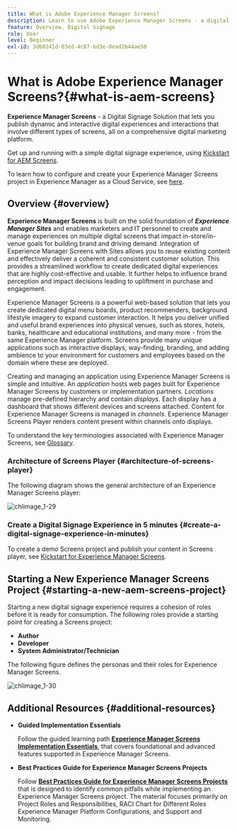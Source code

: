 ```yaml
---
title: What is Adobe Experience Manager Screens?
description: Learn to use Adobe Experience Manager Screens - a digital signage solution - that lets you publish dynamic and interactive digital experiences and interactions that involve different types of screens, all on a comprehensive digital marketing platform.
feature: Overview, Digital Signage
role: User
level: Beginner
exl-id: 3db8241d-03ed-4c87-bd3e-0ead2b44ae50
---
```

# What is Adobe Experience Manager Screens?{#what-is-aem-screens}

**Experience Manager Screens** - a Digital Signage Solution that lets you publish dynamic and interactive digital experiences and interactions that involve different types of screens, all on a comprehensive digital marketing platform.

Get up and running with a simple digital signage experience, using [Kickstart for AEM Screens](kickstart-for-aem-screens.md).

To learn how to configure and create your Experience Manager Screens project in Experience Manager as a Cloud Service, see [here](https://experienceleague.adobe.com/docs/experience-manager-cloud-service/content/screens-as-cloud-service/home.html).

## Overview {#overview}

**Experience Manager Screens** is built on the solid foundation of ***Experience Manager Sites*** and enables marketers and IT personnel to create and manage experiences on multiple digital screens that impact in-store/in-venue goals for building brand and driving demand. Integration of Experience Manager Screens with Sites allows you to reuse existing content and effectively deliver a coherent and consistent customer solution. This provides a streamlined workflow to create dedicated digital experiences that are highly cost-effective and usable. It further helps to influence brand perception and impact decisions leading to upliftment in purchase and engagement.

Experience Manager Screens is a powerful web-based solution that lets you create dedicated digital menu boards, product recommenders, background lifestyle imagery to expand customer interaction. It helps you deliver unified and useful brand experiences into physical venues, such as stores, hotels, banks, healthcare and educational institutions, and many more - from the same Experience Manager platform. Screens provide many unique applications such as interactive displays, way-finding, branding, and adding ambience to your environment for customers and employees based on the domain where these are deployed.

Creating and managing an application using Experience Manager Screens is simple and intuitive. An *application* hosts web pages built for Experience Manager Screens by customers or implementation partners. *Locations* manage pre-defined hierarchy and contain *displays*. Each display has a dashboard that shows different devices and screens attached. Content for Experience Manager Screens is managed in *channels*. Experience Manager Screens Player renders content present within channels onto displays.

To understand the key terminologies associated with Experience Manager Screens, see [Glossary](screens-glossary.md).

### Architecture of Screens Player {#architecture-of-screens-player}

The following diagram shows the general architecture of an Experience Manager Screens player:

![chlimage_1-29](assets/chlimage_1-29.png)

### Create a Digital Signage Experience in 5 minutes {#create-a-digital-signage-experience-in-minutes}

To create a demo Screens project and publish your content in Screens player, see [Kickstart for Experience Manager Screens](kickstart-for-aem-screens.md).

## Starting a New Experience Manager Screens Project {#starting-a-new-aem-screens-project}

Starting a new digital signage experience requires a cohesion of roles before it is ready for consumption. The following roles provide a starting point for creating a Screens project:

* **Author**
* **Developer**
* **System Administrator/Technician**

The following figure defines the personas and their roles for Experience Manager Screens.

![chlimage_1-30](assets/chlimage_1-30.png)


## Additional Resources {#additional-resources}

* **Guided Implementation Essentials**

   Follow the guided learning path **[Experience Manager Screens Implementation Essentials](https://experienceleague.adobe.com/?launch=AEM-7a)**, that covers foundational and advanced features supported in Experience Manager Screens.

* **Best Practices Guide for Experience Manager Screens Projects**

   Follow **[Best Practices Guide for Experience Manager Screens Projects](/help/using/about-guide.md)** that is designed to identify common pitfalls while implementing an Experience Manager Screens project. The material focuses primarily on Project Roles and Responsibilities, RACI Chart for Different Roles Experience Manager Platform Configurations, and Support and Monitoring.

<!-- DEAD LINK * **New Adobe Customer Support Experience**

   Follow **[Customer One for Enterprise Help](https://docs.adobe.com/content/help/en/customer-one/using/home.htmlhome.html#)** to learn more about Admin Console Support tickets. -->
